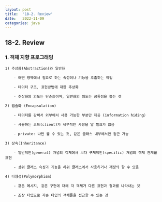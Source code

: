 ```yaml
---
layout: post
title:  "18-2. Review"
date:   2022-11-09
categories: java
---
```


## 18-2. Review

### 1. 객체 지향 프로그래밍

    1) 추상화(Abstraction)와 일반화 

        - 어떤 영역에서 필요로 하는 속성이나 기능을 추출하는 작업

        - 데이터 구조, 표현방법에 대한 추상화 

        - 추상화의 의도는 단순화이며, 일반화의 의도는 공통점을 뽑는 것

    2) 캡슐화 (Encapsulation)

        - 데이터를 감싸서 외부에서 사용 가능한 부분만 제공 (information hiding)

        - 사용하는 코드(client)가 세부적인 사항을 알 필요가 없음 

        - private: 나만 볼 수 있는 것, 같은 클래스 내부에서만 접근 가능 

    3) 상속(Inheritance)           

        - 일반적인(general) 개념의 객체에서 보다 구체적인(specific) 개념의 객체 관계를 표현 

        - 상위 클래스 속성과 기능을 하위 클래스에서 사용하거나 재정의 할 수 있음

    4) 다형성(Polymorphism)        

        - 같은 메시지, 같은 구현에 대해 각 객체가 다른 표현과 결과를 나타내는 것

        - 조상 타입으로 자손 타입의 객체들을 접근할 수 있는 것 